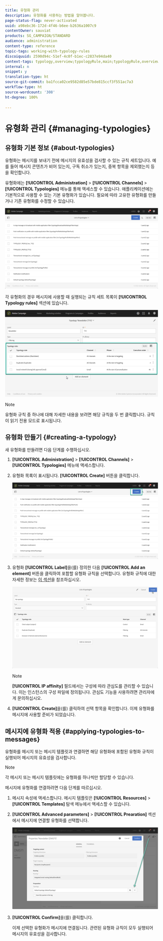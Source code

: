 ```yaml
---
title: 유형화 관리
description: 유형화를 사용하는 방법을 알아봅니다.
page-status-flag: never-activated
uuid: a98ebc36-172d-4f46-b6ee-b2636a1007c9
contentOwner: sauviat
products: SG_CAMPAIGN/STANDARD
audience: administration
content-type: reference
topic-tags: working-with-typology-rules
discoiquuid: 2590d94c-51ef-4c0f-b1ec-c2837e94da40
context-tags: typology,overview;typologyRule,main;typologyRule,overview
internal: n
snippet: y
translation-type: ht
source-git-commit: ba1fcca02ce9582d85e57bde815ccf3f551ac7a3
workflow-type: ht
source-wordcount: '308'
ht-degree: 100%

---
```



# 유형화 관리 {#managing-typologies}

## 유형화 기본 정보 {#about-typologies}

유형화는 메시지를 보내기 전에 메시지의 유효성을 검사할 수 있는 규칙 세트입니다. 예를 들어 메시지 콘텐츠가 비어 있는지, 구독 취소가 있는지, 중복 항목을 제외했는지 등을 확인합니다.

유형화에는 **[!UICONTROL Administration]** > **[!UICONTROL Channels]** > **[!UICONTROL Typologies]** 메뉴를 통해 액세스할 수 있습니다. 애플리케이션에는 기본적으로 사용할 수 있는 기본 유형화가 있습니다. 필요에 따라 고유한 유형화를 만들거나 기존 유형화를 수정할 수 있습니다.

![](assets/typologies-list.png)

각 유형화의 경우 메시지에 사용할 때 실행되는 규칙 세트 목록이 **[!UICONTROL Typology rules]** 섹션에 있습니다.

![](assets/typology_typo-rule-list.png)

>[!NOTE]
>
>유형화 규칙 중 하나에 대해 자세한 내용을 보려면 해당 규칙을 두 번 클릭합니다. 규칙이 읽기 전용 모드로 표시됩니다.

## 유형화 만들기 {#creating-a-typology}

새 유형화를 만들려면 다음 단계를 수행하십시오.

1. **[!UICONTROL Administration]** > **[!UICONTROL Channels]** > **[!UICONTROL Typologies]** 메뉴에 액세스합니다.

1. 유형화 목록이 표시됩니다. **[!UICONTROL Create]** 버튼을 클릭합니다.

   ![](assets/typologies-create.png)

1. 유형화 **[!UICONTROL Label]**&#x200B;을(를) 정의한 다음 **[!UICONTROL Add an element]** 버튼을 클릭하여 포함할 유형화 규칙을 선택합니다. 유형화 규칙에 대한 자세한 정보는 [이 섹션](../../sending/using/managing-typology-rules.md)을 참조하십시오.

   ![](assets/typology_addrules.png)

   >[!NOTE]
   >
   >**[!UICONTROL IP affinity]** 필드에서는 구성에 따라 관심도를 관리할 수 있습니다. 이는 인스턴스의 구성 파일에 정의됩니다. 관심도 기능을 사용하려면 관리자에게 문의하십시오.

1. **[!UICONTROL Create]**&#x200B;을(를) 클릭하여 선택 항목을 확인합니다. 이제 유형화를 메시지에 사용할 준비가 되었습니다.

## 메시지에 유형화 적용 {#applying-typologies-to-messages}

유형화를 메시지 또는 메시지 템플릿과 연결하면 해당 유형화에 포함된 유형화 규칙이 실행되어 메시지의 유효성을 검사합니다.

>[!NOTE]
>
>각 메시지 또는 메시지 템플릿에는 유형화를 하나씩만 할당할 수 있습니다.

메시지에 유형화를 연결하려면 다음 단계를 따르십시오.

1. 메시지 속성에 액세스합니다. 메시지 템플릿은 **[!UICONTROL Resources]** > **[!UICONTROL Templates]** 탐색 메뉴에서 액세스할 수 있습니다.

1. **[!UICONTROL Advanced parameters]** > **[!UICONTROL Prearation]** 섹션에서 메시지에 연결할 유형화를 선택합니다.

   ![](assets/typology_message.png)

1. **[!UICONTROL Confirm]**&#x200B;을(를) 클릭합니다.

   이제 선택한 유형화가 메시지에 연결됩니다. 관련된 유형화 규칙이 모두 실행되어 메시지의 유효성을 검사합니다.
